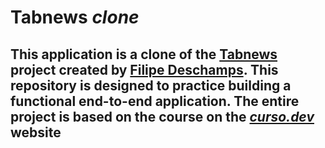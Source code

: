 # **Tabnews** _clone_

## This application is a clone of the [**Tabnews**](https://www.tabnews.com.br) project created by [**Filipe Deschamps**](https://www.youtube.com/@FilipeDeschamps). This repository is designed to practice building a functional end-to-end application. The entire project is based on the course on the [_curso.dev_](https://www.curso.dev) website
